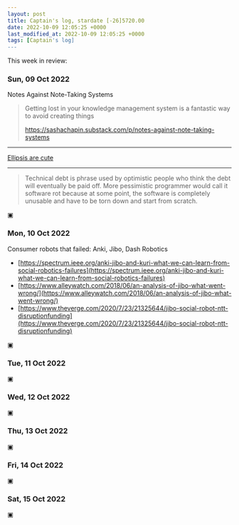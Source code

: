 ```yaml
---
layout: post
title: Captain's log, stardate [-26]5720.00
date: 2022-10-09 12:05:25 +0000
last_modified_at: 2022-10-09 12:05:25 +0000
tags: [Captain's log]
---
```


This week in review:

<!-- more -->

### Sun, 09 Oct 2022

Notes Against Note-Taking Systems

> Getting lost in your knowledge management system is a fantastic way to avoid creating things
> 
> https://sashachapin.substack.com/p/notes-against-note-taking-systems

---

[Ellipsis are cute](https://mail.python.org/pipermail/python-3000/2008-January/011793.html)

---

> Technical debt is phrase used by optimistic people who think the debt will eventually be paid off. 
> More pessimistic programmer would call it software rot because at some point, 
> the software is completely unusable and have to be torn down and start from scratch.

▣

### Mon, 10 Oct 2022

Consumer robots that failed: Anki, Jibo, Dash Robotics
- [https://spectrum.ieee.org/anki-jibo-and-kuri-what-we-can-learn-from-social-robotics-failures](https://spectrum.ieee.org/anki-jibo-and-kuri-what-we-can-learn-from-social-robotics-failures)
- [https://www.alleywatch.com/2018/06/an-analysis-of-jibo-what-went-wrong/](https://www.alleywatch.com/2018/06/an-analysis-of-jibo-what-went-wrong/)
- [https://www.theverge.com/2020/7/23/21325644/jibo-social-robot-ntt-disruptionfunding](https://www.theverge.com/2020/7/23/21325644/jibo-social-robot-ntt-disruptionfunding)

▣

### Tue, 11 Oct 2022

▣

### Wed, 12 Oct 2022

▣

### Thu, 13 Oct 2022

▣

### Fri, 14 Oct 2022

▣

### Sat, 15 Oct 2022

▣
